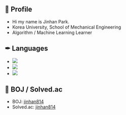 ## 👋 Profile

- Hi my name is Jinhan Park.
- Korea University, School of Mechanical Engineering
- Algorithm / Machine Learning Learner

## ✒ Languages

- <img src="https://img.shields.io/badge/C-FBC02D?style=flat-square"/>
- <img src="https://img.shields.io/badge/C++-1E88E5?style=flat-square&logo=C%2B%2B&logoColor=white"/>
- <img src="https://img.shields.io/badge/Python-3766AB?style=flat-square&logo=Python&logoColor=white"/>

## 💎 BOJ / Solved.ac

- BOJ: [jinhan814](https://www.acmicpc.net/user/jinhan814)
- Solved.ac: [jinhan814](https://solved.ac/profile/jinhan814)
